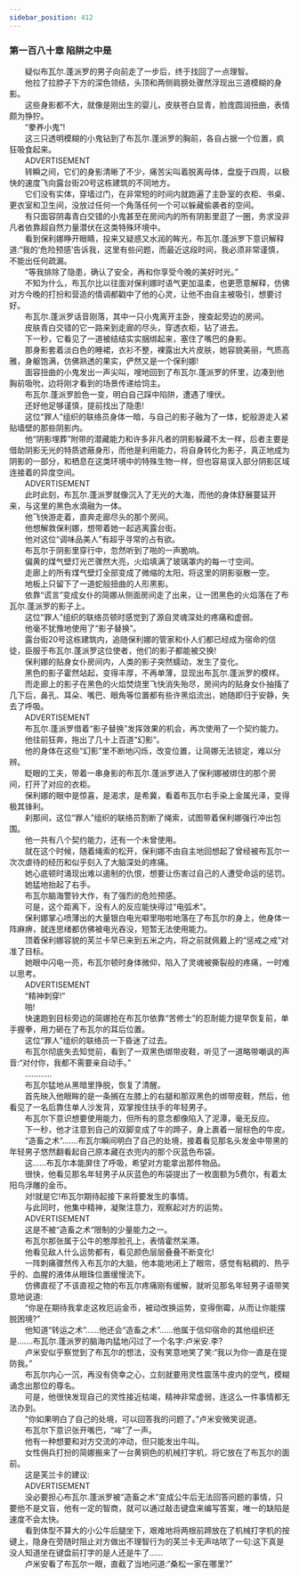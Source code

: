 ```yaml
---
sidebar_position: 412
---
```

### 第一百八十章 陷阱之中是  


　　疑似布瓦尔.蓬派罗的男子向前走了一步后，终于找回了一点理智。  
　　他拉了拉脖子下方的深色领结，头顶和两侧肩膀处骤然浮现出三道模糊的身影。  
　　这些身影都不大，就像是刚出生的婴儿，皮肤苍白显青，脸庞圆润扭曲，表情颇为狰狞。  
　　“豢养小鬼”!  
　　这三只透明模糊的小鬼钻到了布瓦尔.蓬派罗的胸前，各自占据一个位置，疯狂吸食起来。  
　　ADVERTISEMENT  
　　转瞬之间，它们的身影清晰了不少，痛苦尖叫着脱离母体，盘旋于四周，以极快的速度飞向露台街20号这栋建筑的不同地方。  
　　它们没有实体，穿墙过门，在非常短的时间内就跑遍了主卧室的衣柜、书桌、更衣室和卫生间，没放过任何一个角落任何一个可以躲藏偷袭者的空间。  
　　有只面容阴毒青白交错的小鬼甚至在房间内的所有阴影里逛了一圈，务求没非凡者依靠超自然力量潜伏在这类特殊环境中。  
　　看到保利娜睁开眼睛，投来又疑惑又水润的眸光，布瓦尔.蓬派罗下意识解释道:“我的‘危险预感’告诉我，这里有些问题，而最近这段时间，我必须非常谨慎，不能出任何疏漏。  
　　“等我排除了隐患，确认了安全，再和你享受今晚的美好时光。”  
　　不知为什么，布瓦尔比以往面对保利娜时语气更加温柔，也更愿意解释，仿佛对方今晚的打扮和营造的情调都戳中了他的心灵，让他不由自主被吸引，想要讨好。  
　　布瓦尔.蓬派罗话音刚落，其中一只小鬼离开主卧，搜查起旁边的房间。  
　　皮肤青白交错的它一路来到走廊的尽头，穿透衣柜，钻了进去。  
　　下一秒，它看见了一道被结结实实捆绑起来，塞住了嘴巴的身影。  
　　那身影套着淡白色的睡裙，衣衫不整，裸露出大片皮肤，她容貌美丽，气质高雅，身躯饱满，仿佛熟透的果实，俨然又是一个保利娜!  
　　面容扭曲的小鬼发出一声尖叫，嗖地回到了布瓦尔.蓬派罗的怀里，边凑到他胸前吸吮，边将刚才看到的场景传递给饲主。  
　　布瓦尔.蓬派罗脸色一变，明白自己踩中陷阱，遭遇了埋伏。  
　　还好他足够谨慎，提前找出了隐患!  
　　这位“罪人”组织的联络员身体一暗，与自己的影子融为了一体，蛇般游走入紧贴墙壁的那些阴影内。  
　　他“阴影埋葬”附带的潜藏能力和许多非凡者的阴影躲藏不太一样，后者主要是借助阴影无光的特质遮蔽身形，而他是利用能力，将自身转化为影子，真正地成为阴影的一部分，和栖息在这类环境中的特殊生物一样，但也容易误入部分阴影区域连接着的异度空间。  
　　ADVERTISEMENT  
　　此时此刻，布瓦尔.蓬派罗就像沉入了无光的大海，而他的身体舒展蔓延开来，与这里的黑色水滴融为一体。  
　　他飞快游走着，直奔走廊尽头的那个房间。  
　　他想解救保利娜，想带着她一起逃离露台街。  
　　他对这位“调味品美人”有超乎寻常的占有欲。  
　　布瓦尔于阴影里穿行中，忽然听到了啪的一声脆响。  
　　偏黄的煤气壁灯光芒骤然大亮，火焰填满了玻璃罩内的每一寸空间。  
　　走廊上的所有煤气壁灯全部变成了微缩的太阳，将这里的阴影驱散一空。  
　　地板上只留下了一道蛇般扭曲的人形黑影。  
　　依靠“谎言”变成女仆的简娜从侧面房间走了出来，让一团黑色的火焰落在了布瓦尔.蓬派罗的影子上。  
　　这位“罪人”组织的联络员顿时感觉到了源自灵魂深处的疼痛和虚弱。  
　　他毫不犹豫地使用了“影子替换”。  
　　露台街20号这栋建筑内，追随保利娜的管家和仆人们都已经成为宿命的信徒，臣服于布瓦尔.蓬派罗这位使者，他们的影子都能被交换!  
　　保利娜的贴身女仆房间内，人类的影子突然蠕动，发生了变化。  
　　黑色的影子霍然站起，变得丰厚，不再单薄，显现出布瓦尔.蓬派罗的模样。  
　　而走廊上的影子在黑色的火焰焚烧里飞快消失殆尽，房间内的贴身女仆抽搐了几下后，鼻孔、耳朵、嘴巴、眼角等位置都有些许黑焰流出，她随即归于安静，失去了呼吸。  
　　ADVERTISEMENT  
　　布瓦尔.蓬派罗借着“影子替换”发挥效果的机会，再次使用了一个契约能力。  
　　他往前狂奔，拖出了几十上百道“幻影”。  
　　他的身体在这些“幻影”里不断地闪烁，改变位置，让简娜无法锁定，难以分辨。  
　　眨眼的工夫，带着一串身影的布瓦尔.蓬派罗进入了保利娜被绑住的那个房间，打开了对应的衣柜。  
　　保利娜的眼中是惊喜，是渴求，是希冀，看着布瓦尔右手染上金属光泽，变得极其锋利。  
　　刹那间，这位“罪人”组织的联络员割断了绳索，试图带着保利娜强行冲出包围。  
　　他一共有八个契约能力，还有一个未曾使用。  
　　就在这个时候，随着绳索的松开，保利娜不由自主地回想起了曾经被布瓦尔一次次虐待的经历和似乎刻入了大脑深处的疼痛。  
　　她心底顿时涌现出难以遏制的仇恨，想要让伤害过自己的人遭受命运的惩罚。  
　　她猛地抬起了右手。  
　　布瓦尔脑海警铃大作，有了强烈的危险预感。  
　　可是，这个距离下，没有人的反应能快得过“电弧术”。  
　　保利娜掌心喷薄出的大量银白电光噼里啪啦地落在了布瓦尔的身上，他身体一阵麻痹，就连思绪都仿佛被电光吞没，短暂无法使用能力。  
　　顶着保利娜容貌的芙兰卡早已来到五米之内，将之前就佩戴上的“惩戒之戒”对准了目标。  
　　她眼中闪电一亮，布瓦尔顿时身体微仰，陷入了灵魂被撕裂般的疼痛，一时难以思考。  
　　ADVERTISEMENT  
　　“精神刺穿!”  
　　啪!  
　　快速跑到目标旁边的简娜抢在布瓦尔依靠“苦修士”的忍耐能力提早恢复前，单手握拳，用力砸在了布瓦尔的耳后位置。  
　　这位“罪人”组织的联络员一下昏迷了过去。  
　　布瓦尔彻底失去知觉前，看到了一双黑色绑带皮鞋，听见了一道略带嘲讽的声音:“对付你，我都不需要亲自动手。”  
　　............  
　　布瓦尔猛地从黑暗里挣脱，恢复了清醒。  
　　首先映入他眼眸的是一条搁在左膝上的右腿和那双黑色的绑带皮鞋，然后，他看见了一名后靠住单人沙发背，双掌按住扶手的年轻男子。  
　　布瓦尔下意识想要使用能力，但所有的意念都像陷入了泥潭，毫无反应。  
　　下一秒，他才注意到自己的双脚变成了牛的蹄子，身上裹着一层棕色的牛皮。  
　　“造畜之术”…….布瓦尔瞬间明白了自己的处境，接着看见那名头发金中带黑的年轻男子悠然翻看起自己原本藏在衣兜内的那个灰蓝色布袋。  
　　这……布瓦尔本能屏住了呼吸，希望对方能拿出那件物品。  
　　很快，他看见那名年轻男子从灰蓝色的布袋提出了一枚面额为5费尔，有着太阳鸟浮雕的金币。  
　　对!就是它!布瓦尔期待起接下来将要发生的事情。  
　　与此同时，他集中精神，凝聚注意力，观察起对方的运势。  
　　ADVERTISEMENT  
　　这是不被“造畜之术“限制的少量能力之一。  
　　布瓦尔那张属于公牛的憨厚脸孔上，表情霍然呆滞。  
　　他看见敌人什么运势都有，看见颜色层层叠叠不断变化!  
　　一阵刺痛骤然传入布瓦尔的大脑，他本能地闭上了眼帘，感觉有粘稠的、热乎乎的、血腥的液体从眼珠位置缓慢流下。  
　　仿佛直视了不该直视之物的布瓦尔疼痛刚有缓解，就听见那名年轻男子语带笑意地说道:  
　　“你是在期待我拿走这枚厄运金币，被动改换运势，变得倒霉，从而让你能摆脱困境?”  
　　他知道“转运之术”……他还会“造畜之术”……他属于信仰宿命的其他组织还是…….布瓦尔.蓬派罗的脑海内猛地闪过了一个名字:卢米安.李?  
　　卢米安似乎察觉到了布瓦尔的想法，没有笑意地笑了笑:“我以为你一直是在提防我。”  
　　布瓦尔内心一沉，再没有侥幸之心，立刻就要用灵性震荡牛皮内的空气，模糊诵念出那位的尊名。  
　　可是，他很快发现自己的灵性接近枯竭，精神非常虚弱，连这么一件事情都无法办到。  
　　“你如果明白了自己的处境，可以回答我的问题了。”卢米安微笑说道。  
　　布瓦尔下意识张开嘴巴，“哞”了一声。  
　　他有一种想要和对方交流的冲动，但只能发出牛叫。  
　　女性佣兵打扮的简娜搬来了一台黄铜色的机械打字机，将它放在了布瓦尔的面前。  
　　这是芙兰卡的建议:  
　　ADVERTISEMENT  
　　没必要担心布瓦尔.蓬派罗被“造畜之术”变成公牛后无法回答问题的事情，只要他不是文盲，他有一定的智商，就可以通过敲击键盘来编写答案，唯一的缺陷是速度不会太快。  
　　看到体型不算大的小公牛后腿坐下，艰难地将两根前蹄放在了机械打字机的按键上，隐身在旁随时阻止对方做出不理智行为的芙兰卡无声咕哝了一句:这下真是没人知道坐在键盘前打字的是人还是牛了……  
　　卢米安看了布瓦尔一眼，直截了当地问道:“桑松一家在哪里?”  
